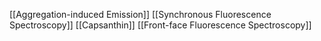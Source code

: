 [[Aggregation-induced Emission]]
[[Synchronous Fluorescence Spectroscopy]]
[[Capsanthin]]
[[Front-face Fluorescence Spectroscopy]]
